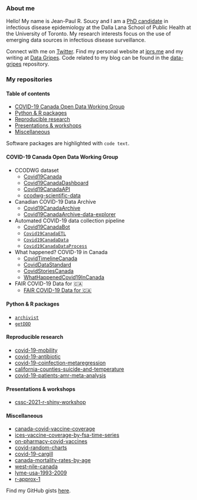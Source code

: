 ### About me

Hello! My name is Jean-Paul R. Soucy and I am a [PhD candidate](https://www.dlsph.utoronto.ca/program/phd-epidemiology/) in infectious disease epidemiology at the Dalla Lana School of Public Health at the University of Toronto. My research interests focus on the use of emerging data sources in infectious disease surveillance.

Connect with me on [Twitter](https://twitter.com/JPSoucy). Find my personal website at [jprs.me](https://jeanpaulsoucy.com/) and my writing at [Data Gripes](https://data.gripe/). Code related to my blog can be found in the [data-gripes](https://github.com/jeanpaulrsoucy/data-gripes) repository.

### My repositories

#### Table of contents

* [COVID-19 Canada Open Data Working Group](#covid-19-canada-open-data-working-group)
* [Python & R packages](#python--r-packages)
* [Reproducible research](#reproducible-research)
* [Presentations & workshops](#presentations--workshops)
* [Miscellaneous](#miscellaneous)

Software packages are highlighted with `code text`.

#### COVID-19 Canada Open Data Working Group

* CCODWG dataset
  * [Covid19Canada](https://github.com/ccodwg/Covid19Canada)
  * [Covid19CanadaDashboard](https://github.com/ccodwg/Covid19CanadaDashboard)
  * [Covid19CanadaAPI](https://github.com/ccodwg/Covid19CanadaAPI)
  * [ccodwg-scientific-data](https://github.com/ccodwg/ccodwg-scientific-data)
* Canadian COVID-19 Data Archive
  * [Covid19CanadaArchive](https://github.com/ccodwg/Covid19CanadaArchive)
  * [Covid19CanadaArchive-data-explorer](https://github.com/ccodwg/Covid19CanadaArchive-data-explorer)
* Automated COVID-19 data collection pipeline
  * [Covid19CanadaBot](https://github.com/ccodwg/Covid19CanadaBot)
  * [`Covid19CanadaETL`](https://github.com/ccodwg/Covid19CanadaETL)
  * [`Covid19CanadaData`](https://github.com/ccodwg/Covid19CanadaData)
  * [`Covid19CanadaDataProcess`](https://github.com/ccodwg/Covid19CanadaDataProcess)
* What happened? COVID-19 in Canada
  * [CovidTimelineCanada](https://github.com/ccodwg/CovidTimelineCanada)
  * [CovidDataStandard](https://github.com/ccodwg/CovidDataStandard)
  * [CovidStoriesCanada](https://github.com/ccodwg/CovidStoriesCanada)
  * [WhatHappenedCovid19InCanada](https://github.com/ccodwg/WhatHappenedCovid19InCanada)
* FAIR COVID-19 Data for 🇨🇦
  * [FAIR COVID-19 Data for 🇨🇦](https://github.com/ccodwg/FAIRCovid19DataProject)

#### Python & R packages

* [`archivist`](https://github.com/jeanpaulrsoucy/archivist)
* [`getDDD`](https://github.com/jeanpaulrsoucy/getDDD)

#### Reproducible research

* [covid-19-mobility](https://github.com/jeanpaulrsoucy/covid-19-mobility)
* [covid-19-antibiotic](https://github.com/jeanpaulrsoucy/covid-19-antibiotic)
* [covid-19-coinfection-metaregression](https://github.com/jeanpaulrsoucy/covid-19-coinfection-metaregression)
* [california-counties-suicide-and-temperature](https://github.com/jeanpaulrsoucy/california-counties-suicide-and-temperature)
* [covid-19-patients-amr-meta-analysis](https://github.com/jeanpaulrsoucy/covid-19-patients-amr-meta-analysis)

#### Presentations & workshops

* [cssc-2021-r-shiny-workshop](https://github.com/jeanpaulrsoucy/cssc-2021-r-shiny-workshop)

#### Miscellaneous

* [canada-covid-vaccine-coverage](https://github.com/jeanpaulrsoucy/canada-covid-vaccine-coverage)
* [ices-vaccine-coverage-by-fsa-time-series](https://github.com/jeanpaulrsoucy/ices-vaccine-coverage-by-fsa-time-series)
* [on-pharmacy-covid-vaccines](https://github.com/jeanpaulrsoucy/on-pharmacy-covid-vaccines)
* [covid-random-charts](https://github.com/jeanpaulrsoucy/covid-random-charts)
* [covid-19-cargill](https://github.com/jeanpaulrsoucy/covid-19-cargill)
* [canada-mortality-rates-by-age](https://github.com/jeanpaulrsoucy/canada-mortality-rates-by-age)
* [west-nile-canada](https://github.com/jeanpaulrsoucy/west-nile-canada)
* [lyme-usa-1993-2009](https://github.com/jeanpaulrsoucy/lyme-usa-1993-2009)
* [r-approx-1](https://github.com/jeanpaulrsoucy/r-approx-1)

Find my GitHub gists [here](https://gist.github.com/jeanpaulrsoucy).
